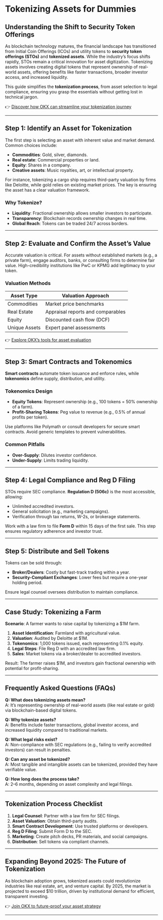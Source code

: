# Tokenizing Assets for Dummies  

## Understanding the Shift to Security Token Offerings  

As blockchain technology matures, the financial landscape has transitioned from Initial Coin Offerings (ICOs) and utility tokens to **security token offerings (STOs)** and **tokenized assets**. While the industry’s focus shifts rapidly, STOs remain a critical innovation for asset digitization. Tokenizing assets involves creating digital tokens that represent ownership of real-world assets, offering benefits like faster transactions, broader investor access, and increased liquidity.  

This guide simplifies the **tokenization process**, from asset selection to legal compliance, ensuring you grasp the essentials without getting lost in technical jargon.  

👉 [Discover how OKX can streamline your tokenization journey](https://bit.ly/okx-bonus)  

---

## Step 1: Identify an Asset for Tokenization  

The first step is selecting an asset with inherent value and market demand. Common choices include:  
- **Commodities**: Gold, silver, diamonds.  
- **Real estate**: Commercial properties or land.  
- **Equity**: Shares in a company.  
- **Creative assets**: Music royalties, art, or intellectual property.  

For instance, tokenizing a cargo ship requires third-party valuation by firms like Deloitte, while gold relies on existing market prices. The key is ensuring the asset has a clear valuation framework.  

### Why Tokenize?  
- **Liquidity**: Fractional ownership allows smaller investors to participate.  
- **Transparency**: Blockchain records ownership changes in real time.  
- **Global Reach**: Tokens can be traded 24/7 across borders.  

---

## Step 2: Evaluate and Confirm the Asset’s Value  

Accurate valuation is critical. For assets without established markets (e.g., a private farm), engage auditors, banks, or consulting firms to determine fair value. High-credibility institutions like PwC or KPMG add legitimacy to your token.  

### Valuation Methods  
| Asset Type       | Valuation Approach                |  
|------------------|-----------------------------------|  
| Commodities      | Market price benchmarks           |  
| Real Estate      | Appraisal reports and comparables |  
| Equity           | Discounted cash flow (DCF)        |  
| Unique Assets    | Expert panel assessments          |  

👉 [Explore OKX’s tools for asset evaluation](https://bit.ly/okx-bonus)  

---

## Step 3: Smart Contracts and Tokenomics  

**Smart contracts** automate token issuance and enforce rules, while **tokenomics** define supply, distribution, and utility.  

### Tokenomics Design  
- **Equity Tokens**: Represent ownership (e.g., 100 tokens = 50% ownership of a farm).  
- **Profit-Sharing Tokens**: Peg value to revenue (e.g., 0.5% of annual profits per token).  

Use platforms like Polymath or consult developers for secure smart contracts. Avoid generic templates to prevent vulnerabilities.  

### Common Pitfalls  
- **Over-Supply**: Dilutes investor confidence.  
- **Under-Supply**: Limits trading liquidity.  

---

## Step 4: Legal Compliance and Reg D Filing  

STOs require SEC compliance. **Regulation D (506c)** is the most accessible, allowing:  
- Unlimited accredited investors.  
- General solicitation (e.g., marketing campaigns).  
- Verification through tax returns, W-2s, or brokerage statements.  

Work with a law firm to file **Form D** within 15 days of the first sale. This step ensures regulatory adherence and investor trust.  

---

## Step 5: Distribute and Sell Tokens  

Tokens can be sold through:  
- **Broker/Dealers**: Costly but fast-track trading within a year.  
- **Security-Compliant Exchanges**: Lower fees but require a one-year holding period.  

Ensure legal counsel oversees distribution to maintain compliance.  

---

## Case Study: Tokenizing a Farm  

**Scenario**: A farmer wants to raise capital by tokenizing a $1M farm.  
1. **Asset Identification**: Farmland with agricultural value.  
2. **Valuation**: Audited by Deloitte at $1M.  
3. **Tokenomics**: 1,000 tokens issued, each representing 0.1% equity.  
4. **Legal Steps**: File Reg D with an accredited law firm.  
5. **Sales**: Market tokens via a broker/dealer to accredited investors.  

Result: The farmer raises $1M, and investors gain fractional ownership with potential for profit-sharing.  

---

## Frequently Asked Questions (FAQs)  

**Q: What does tokenizing assets mean?**  
A: It’s representing ownership of real-world assets (like real estate or gold) via blockchain-based digital tokens.  

**Q: Why tokenize assets?**  
A: Benefits include faster transactions, global investor access, and increased liquidity compared to traditional markets.  

**Q: What legal risks exist?**  
A: Non-compliance with SEC regulations (e.g., failing to verify accredited investors) can result in penalties.  

**Q: Can any asset be tokenized?**  
A: Most tangible and intangible assets can be tokenized, provided they have verifiable value.  

**Q: How long does the process take?**  
A: 2–6 months, depending on asset complexity and legal filings.  

---

## Tokenization Process Checklist  

1. **Legal Counsel**: Partner with a law firm for SEC filings.  
2. **Asset Valuation**: Obtain third-party audits.  
3. **Smart Contract Development**: Use trusted platforms or developers.  
4. **Reg D Filing**: Submit Form D to the SEC.  
5. **Marketing**: Create pitch decks, PR materials, and social campaigns.  
6. **Distribution**: Sell tokens via compliant channels.  

---

## Expanding Beyond 2025: The Future of Tokenization  

As blockchain adoption grows, tokenized assets could revolutionize industries like real estate, art, and venture capital. By 2025, the market is projected to exceed $10 trillion, driven by institutional demand for efficient, transparent investing.  

👉 [Join OKX to future-proof your asset strategy](https://bit.ly/okx-bonus)  

---
